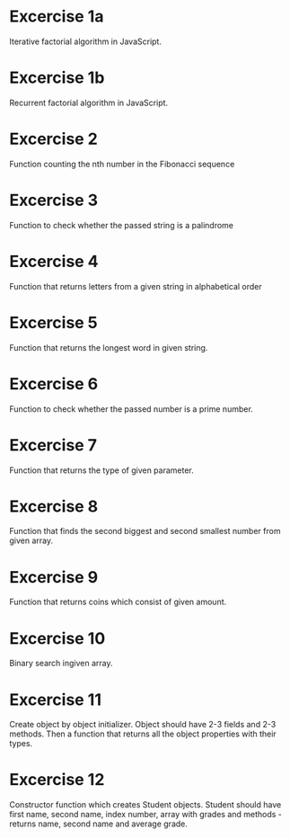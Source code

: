 # Excercise 1a
Iterative factorial algorithm in JavaScript.

# Excercise 1b
Recurrent factorial algorithm in JavaScript.

# Excercise 2
Function counting the nth number in the Fibonacci sequence

# Excercise 3
Function to check whether the passed string is a palindrome

# Excercise 4
Function that returns letters from a given string in alphabetical order

# Excercise 5
Function that returns the longest word in given string.

# Excercise 6
Function to check whether the passed number is a prime number.

# Excercise 7
Function that returns the type of given parameter.

# Excercise 8
Function that finds the second biggest and second smallest number from given array.

# Excercise 9
Function that returns coins which consist of given amount.

# Excercise 10
Binary search ingiven array.

# Excercise 11
Create object by object initializer. Object should have 2-3 fields and 2-3 methods.
Then a function that returns all the object properties with their types.

# Excercise 12
Constructor function which creates Student objects. Student should have first name, second name, index number, array with grades and methods - returns name, second name and average grade.
